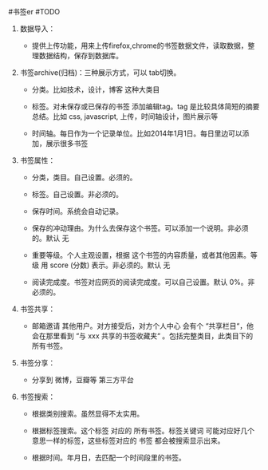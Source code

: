 #书签er #TODO

1. 数据导入：

	* 提供上传功能，用来上传firefox,chrome的书签数据文件，读取数据，整理数据结构，保存到数据库。

2. 书签archive(归档)：三种展示方式，可以 tab切换。
 
	* 分类。比如技术，设计，博客 这种大类目
	
	* 标签。对未保存或已保存的书签 添加编辑tag。tag 是比较具体简短的摘要总结。比如 css, javascript, 上传，时间轴设计，图片展示等
	
	* 时间轴。每日作为一个记录单位。比如2014年1月1日。每日里边可以添加，展示很多书签

3. 书签属性：
 
    * 分类，类目。自己设置。必须的。
    
    * 标签。自己设置。非必须的。
    
    * 保存时间。系统会自动记录。
    
    * 保存的冲动理由。为什么去保存这个书签。可以添加一个说明。非必须的。默认 无
	
    * 重要等级。个人主观设置，根据 这个书签的内容质量，或者其他因素。等级 用 score (分数) 表示。非必须的。默认 无
    
    * 阅读完成度。书签对应网页的阅读完成度。可以自己设置。默认 0%。非必须的。
    
4. 书签共享：
   
   * 邮箱邀请 其他用户。对方接受后，对方个人中心 会有个 “共享栏目“，他会在那里看到 “与 xxx 共享的书签收藏夹“ 。包括完整类目，此类目下的所有书签。
   
5. 书签分享：
   * 分享到 微博，豆瓣等 第三方平台
   
5. 书签搜索：

   * 根据类别搜索。虽然显得不太实用。
   
   * 根据标签搜索。这个标签 对应的 所有书签。标签关键词 可能对应好几个意思一样的标签，这些标签对应的 书签 都会被搜索显示出来。
   
   * 根据时间。年月日，去匹配一个时间段里的书签。
